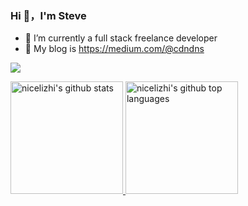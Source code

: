 ### Hi 👋，I'm Steve



- 🔭 I’m currently a full stack freelance developer
- 🌱 My blog is https://medium.com/@cdndns

![](https://github-profile-summary-cards.vercel.app/api/cards/profile-details?username=nicelizhi&theme=github)

<a href="https://github.com/nicelizhi">
  <img height="180em" src="https://github-readme-stats.vercel.app/api?username=nicelizhi&show_icons=true&theme=buefy&count_private=true" alt="nicelizhi's github stats" /> 
  <img height="180em" src="https://github-readme-stats.vercel.app/api/top-langs/?username=nicelizhi&theme=buefy&layout=compact" alt="nicelizhi's github top languages" /> 
</a>
